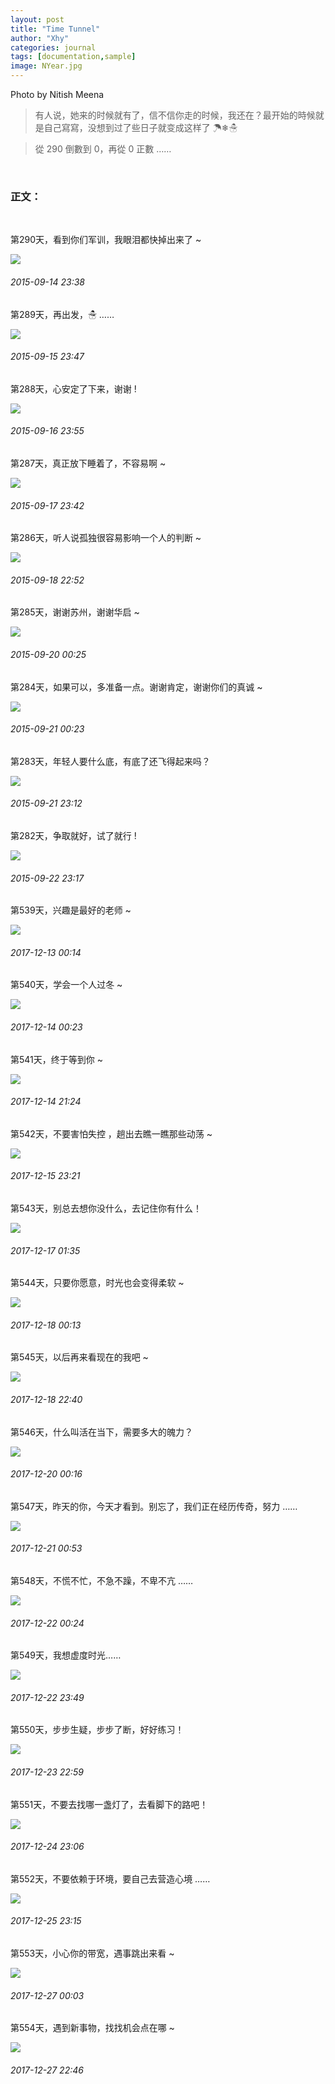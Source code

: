```yaml
---
layout: post
title: "Time Tunnel"
author: "Xhy"
categories: journal
tags: [documentation,sample]
image: NYear.jpg
---
```

Photo by Nitish Meena

>有人说，她来的时候就有了，信不信你走的时候，我还在？最开始的時候就是自己寫寫，没想到过了些日子就变成这样了 ☂❄☃

>從 290 倒數到 0，再從 0 正數 ……

<br />

### 正文：
<br />


第290天，看到你们军训，我眼泪都快掉出来了 ~

![](/assets/img/NYear/-290.jpg)
###### 2015-09-14 23:38



第289天，再出发，☃ ……

![](/assets/img/NYear/-289.jpg)
###### 2015-09-15 23:47



第288天，心安定了下来，谢谢 !

![](/assets/img/NYear/-288.jpg)
###### 2015-09-16 23:55



第287天，真正放下睡着了，不容易啊 ~

![](/assets/img/NYear/-287.jpg)
###### 2015-09-17 23:42



第286天，听人说孤独很容易影响一个人的判断 ~

![](/assets/img/NYear/-286.jpg)
###### 2015-09-18 22:52



第285天，谢谢苏州，谢谢华启 ~

![](/assets/img/NYear/-285.jpg)
###### 2015-09-20 00:25



第284天，如果可以，多准备一点。谢谢肯定，谢谢你们的真诚 ~

![](/assets/img/NYear/-284.jpg)
###### 2015-09-21 00:23



第283天，年轻人要什么底，有底了还飞得起来吗？

![](/assets/img/NYear/-283.jpg)
###### 2015-09-21 23:12



第282天，争取就好，试了就行 !

![](/assets/img/NYear/-282.jpg)
###### 2015-09-22 23:17


















第539天，兴趣是最好的老师 ~

![](/assets/img/NYear/539.jpg)
###### 2017-12-13 00:14



第540天，学会一个人过冬 ~

![](/assets/img/NYear/540.jpg)
###### 2017-12-14 00:23



第541天，终于等到你 ~

![](/assets/img/NYear/541.jpg)
###### 2017-12-14 21:24



第542天，不要害怕失控 ，趟出去瞧一瞧那些动荡 ~

![](/assets/img/NYear/542.jpg)

###### 2017-12-15 23:21



第543天，别总去想你没什么，去记住你有什么！

![](/assets/img/NYear/543.jpg)

###### 2017-12-17 01:35




第544天，只要你愿意，时光也会变得柔软 ~

![](/assets/img/NYear/544.jpg)

###### 2017-12-18 00:13




第545天，以后再来看现在的我吧 ~

![](/assets/img/NYear/545.jpg)  

###### 2017-12-18 22:40




第546天，什么叫活在当下，需要多大的魄力？

![](/assets/img/NYear/546.jpg)  

###### 2017-12-20 00:16




第547天，昨天的你，今天才看到。别忘了，我们正在经历传奇，努力 ……

![](/assets/img/NYear/547.jpg)  

###### 2017-12-21 00:53




第548天，不慌不忙，不急不躁，不卑不亢 ……

![](/assets/img/NYear/548.jpg)  

###### 2017-12-22 00:24



第549天，我想虚度时光……

![](/assets/img/NYear/549.jpg)  

###### 2017-12-22 23:49




第550天，步步生疑，步步了断，好好练习！

![](/assets/img/NYear/550.jpg)  

###### 2017-12-23 22:59




第551天，不要去找哪一盏灯了，去看脚下的路吧！

![](/assets/img/NYear/551.jpg)  

###### 2017-12-24 23:06




第552天，不要依赖于环境，要自己去营造心境 ……

![](/assets/img/NYear/552.jpg)  

###### 2017-12-25 23:15




第553天，小心你的带宽，遇事跳出来看 ~

![](/assets/img/NYear/553.jpg)

###### 2017-12-27 00:03




第554天，遇到新事物，找找机会点在哪 ~

![](/assets/img/NYear/554.jpg)

###### 2017-12-27 22:46





<br />

